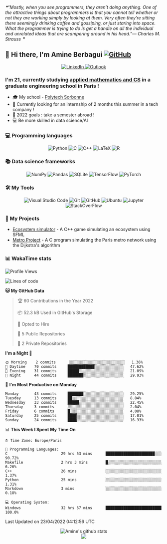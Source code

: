 <!--STARTS_HERE_QUOTE_README-->
<i>❝“Mostly, when you see programmers, they aren’t doing anything.  One of the attractive things about programmers is that you cannot tell whether or not they are working simply by looking at them.  Very often they’re sitting there seemingly drinking coffee and gossiping, or just staring into space.  What the programmer is trying to do is get a handle on all the individual and unrelated ideas that are scampering around in his head.”— Charles M. Strauss   ❞</i>
<!--ENDS_HERE_QUOTE_README-->

## 👋 Hi there, I'm Amine Berbagui     [![GitHub ](https://img.shields.io/github/followers/amine695?label=follow&style=social)](https://github.com/Amine695)

<p align="center">
    <a target="_blank" href="https://www.linkedin.com/in/amine-berbagui/">
        <img alt="LinkedIn" src="https://img.shields.io/badge/linkedin-%230077B5.svg?style=for-the-badge&logo=linkedin&logoColor=white"/>
    </a>
    <a target="_blank" href="mailto:amineberbagui@outlook.fr">
        <img alt="Outlook" src="https://img.shields.io/badge/Microsoft_Outlook-0078D4?style=for-the-badge&logo=microsoft-outlook&logoColor=white" />
    </a>
</p>


### I'm 21, currently studying [applied mathematics and CS](https://www.polytech.sorbonne-universite.fr/formations/mathematiques-appliques-et-informatique) in a graduate engineering school in Paris !

- 🎓 My school - [Polytech Sorbonne](https://www.polytech.sorbonne-universite.fr)
- 🔎 Currently looking for an internship of 2 months this summer in a tech company ! 
- 🥅 2022 goals : take a semester abroad ! 
- 💻 Be more skilled in data science/AI




### 💻 **Programming languages**

<p align="center">
    <img alt="Python" src="https://img.shields.io/badge/python-%2314354C.svg?style=for-the-badge&logo=python&logoColor=white"/>
    <img alt="C" src="https://img.shields.io/badge/c-%2300599C.svg?style=for-the-badge&logo=c&logoColor=white"/>
    <img alt="C++" src="https://img.shields.io/badge/c++-%2300599C.svg?style=for-the-badge&logo=c%2B%2B&logoColor=white"/>
    <img alt="LaTeX" src="https://img.shields.io/badge/latex-%23008080.svg?style=for-the-badge&logo=latex&logoColor=white"/>
    <img alt="R" src="https://img.shields.io/badge/r-%23276DC3.svg?style=for-the-badge&logo=r&logoColor=white"/>
</p>

### 📚 **Data science frameworks**

<p align="center">
    <img alt="NumPy" src="https://img.shields.io/badge/numpy-%23013243.svg?style=for-the-badge&logo=numpy&logoColor=white" />
    <img alt="Pandas" src="https://img.shields.io/badge/pandas-%23150458.svg?style=for-the-badge&logo=pandas&logoColor=white" />
    <img alt="SQLite" src="https://img.shields.io/badge/sqlite-%2307405e.svg?style=for-the-badge&logo=sqlite&logoColor=white"/>
    <img alt="TensorFlow" src="https://img.shields.io/badge/TensorFlow-%23FF6F00.svg?style=for-the-badge&logo=TensorFlow&logoColor=white"/>
    <img alt="PyTorch" src="https://img.shields.io/badge/PyTorch-%23EE4C2C.svg?style=for-the-badge&logo=PyTorch&logoColor=white"/>

  
</p>

### 🛠️ **My Tools** 

<p align="center">
    <img alt="Visual Studio Code" src="https://img.shields.io/badge/VisualStudioCode-0078d7.svg?style=for-the-badge&logo=visual-studio-code&logoColor=white"/>
    <img alt="Git" src="https://img.shields.io/badge/git-%23F05033.svg?style=for-the-badge&logo=git&logoColor=white"/>
    <img alt="GitHub" src="https://img.shields.io/badge/github-%23121011.svg?style=for-the-badge&logo=github&logoColor=white"/>
    <img alt="Ubuntu" src="https://img.shields.io/badge/Ubuntu-E95420?style=for-the-badge&logo=ubuntu&logoColor=white" />
    <img alt="Jupyter" src="https://img.shields.io/badge/Jupyter-%23F37626.svg?style=for-the-badge&logo=Jupyter&logoColor=white" />
    <img alt="StackOverFlow" src="https://img.shields.io/badge/-Stackoverflow-FE7A16?style=for-the-badge&logo=stack-overflow&logoColor=white" />

</p>

### 🚀 My Projects

 * [Ecosystem simulator](https://github.com/Amine695/Ecosystem_simulator) - A C++ game simulating an ecosystem using SFML
 * [Metro Project](https://github.com/Amine695/Metro) - A C program simulating the Paris metro network using the Dijkstra's algorithm

### 📊 WakaTime stats
<!--START_SECTION:waka-->
![Profile Views](http://img.shields.io/badge/Profile%20Views-0-blue)

![Lines of code](https://img.shields.io/badge/From%20Hello%20World%20I%27ve%20Written-236%20Thousand%20lines%20of%20code-blue)

**🐱 My GitHub Data** 

> 🏆 60 Contributions in the Year 2022
 > 
> 📦 52.3 kB Used in GitHub's Storage 
 > 
> 💼 Opted to Hire
 > 
> 📜 5 Public Repositories 
 > 
> 🔑 2 Private Repositories  
 > 
**I'm a Night 🦉** 

```text
🌞 Morning    2 commits      ░░░░░░░░░░░░░░░░░░░░░░░░░   1.36% 
🌆 Daytime    70 commits     ████████████░░░░░░░░░░░░░   47.62% 
🌃 Evening    31 commits     █████░░░░░░░░░░░░░░░░░░░░   21.09% 
🌙 Night      44 commits     ███████░░░░░░░░░░░░░░░░░░   29.93%

```
📅 **I'm Most Productive on Monday** 

```text
Monday       43 commits     ███████░░░░░░░░░░░░░░░░░░   29.25% 
Tuesday      13 commits     ██░░░░░░░░░░░░░░░░░░░░░░░   8.84% 
Wednesday    33 commits     █████░░░░░░░░░░░░░░░░░░░░   22.45% 
Thursday     3 commits      ░░░░░░░░░░░░░░░░░░░░░░░░░   2.04% 
Friday       6 commits      █░░░░░░░░░░░░░░░░░░░░░░░░   4.08% 
Saturday     25 commits     ████░░░░░░░░░░░░░░░░░░░░░   17.01% 
Sunday       24 commits     ████░░░░░░░░░░░░░░░░░░░░░   16.33%

```


📊 **This Week I Spent My Time On** 

```text
⌚︎ Time Zone: Europe/Paris

💬 Programming Languages: 
C                        29 hrs 53 mins      ██████████████████████░░░   90.72% 
Makefile                 2 hrs 3 mins        █░░░░░░░░░░░░░░░░░░░░░░░░   6.26% 
C++                      26 mins             ░░░░░░░░░░░░░░░░░░░░░░░░░   1.37% 
Python                   25 mins             ░░░░░░░░░░░░░░░░░░░░░░░░░   1.31% 
Markdown                 3 mins              ░░░░░░░░░░░░░░░░░░░░░░░░░   0.18%

💻 Operating System: 
Windows                  32 hrs 57 mins      █████████████████████████   100.0%

```


 Last Updated on 23/04/2022 04:12:56 UTC
<!--END_SECTION:waka-->

<p align = "center">
    <img src="https://github-readme-stats.vercel.app/api?username=Amine695&hide=prs,issues,contribs&include_all_commits=true&show_icons=true&theme=aura" alt="Amine's github stats" />
    <br/>
    <img src="https://github-readme-stats.vercel.app/api/top-langs/?username=Amine695&layout=compact&theme=aura" />
</p>
    



